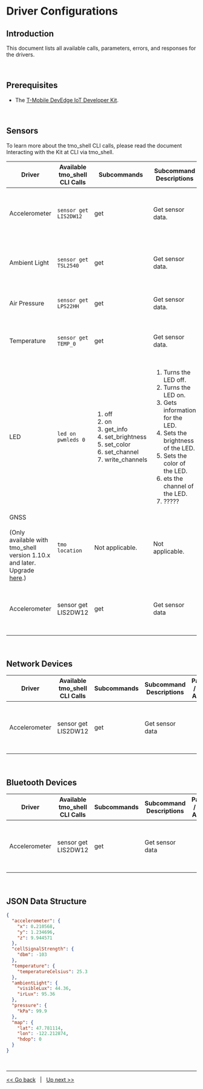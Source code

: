 # Driver Configurations

## Introduction
This document lists all available calls, parameters, errors, and responses for the drivers. 

<br>

## Prerequisites
- The [T-Mobile DevEdge IoT Developer Kit](https://devedge.t-mobile.com/solutions/iot-developer-kit). 

<br>

## Sensors
To learn more about the tmo_shell CLI calls, please read the document Interacting with the Kit at CLI via tmo_shell. 

| Driver | Available tmo_shell CLI Calls | Subcommands | Subcommand Descriptions | Parameters / Required Arugments | Response |
| ----- | ----- | ----- | ----- | ----- | ----- |
| Accelerometer | `sensor get LIS2DW12` | get | Get sensor data. | LIS2DW12 | <pre>{<br>  "accelerometer": {<br>    "x": 0.210568,<br>    "y": 1.234696,<br>    "z": 9.94457<br>},</pre> |
| Ambient Light | `sensor get TSL2540` | get | Get sensor data. | TSL2540 | <pre>},<br>  "ambientLight": {<br>    "visibleLux": 44.36,<br>    "irLux": 95.36<br>}</pre> |
| Air Pressure | `sensor get LPS22HH` | get | Get sensor data. | LPS22HH | <pre>},<br>  "pressure": {<br>    "kPa": 99.9<br>},</pre> |
| Temperature | `sensor get TEMP_0` | get | Get sensor data. | TEMP_0 | <pre>},<br>  "temperature": {<br>    "temperatureCelsius": 25.3<br>},</pre> |
| LED | `led on pwmleds 0` | <ol><li>off</li><li>on</li><li>get_info</li><li>set_brightness</li><li>set_color</li><li>set_channel</li><li>write_channels</li></ol>  | <ol><li>Turns the LED off.</li><li>Turns the LED on.</li><li>Gets information for the LED.</li><li>Sets the brightness of the LED.</li><li>Sets the color of the LED.</li><li>ets the channel of the LED.</li><li>?????</li></ol> | <ul><li>0 = white LED</li><li>1 = red LED</li><li>2 = green LED</li><li>3 = blue LED</li></ul> | ????? |
| GNSS<br><br>(Only available with tmo_shell version 1.10.x and later. Upgrade [here](09-Upgrading-your-IoT-Developer-Kit.md).) | `tmo location` | Not applicable. | Not applicable. | Not applicable. | <pre>},<br>  "map": {<br>    "lat": 47.781114,<br>    "lon": -122.212874,<br>    "hdop": 0<br>},</pre> |
| Accelerometer | sensor get LIS2DW12 | get | Get sensor data |  | <pre>{<br>  "accelerometer": {<br>    "x": 0.210568,<br>    "y": 1.234696,<br>    "z": 9.94457<br>},</pre> |

<br>

## Network Devices
| Driver | Available tmo_shell CLI Calls | Subcommands | Subcommand Descriptions | Parameters / Required Arugments | Response |
| ----- | ----- | ----- | ----- | ----- | ----- |
| Accelerometer | sensor get LIS2DW12 | get | Get sensor data |  | <pre>{<br>  "accelerometer": {<br>    "x": 0.210568,<br>    "y": 1.234696,<br>    "z": 9.94457<br>},</pre> |

<br>

## Bluetooth Devices
| Driver | Available tmo_shell CLI Calls | Subcommands | Subcommand Descriptions | Parameters / Required Arugments | Response |
| ----- | ----- | ----- | ----- | ----- | ----- |
| Accelerometer | sensor get LIS2DW12 | get | Get sensor data |  | <pre>{<br>  "accelerometer": {<br>    "x": 0.210568,<br>    "y": 1.234696,<br>    "z": 9.94457<br>},</pre> |

<br>

## JSON Data Structure
```json
{
  "accelerometer": {
    "x": 0.210568,
    "y": 1.234696,
    "z": 9.944571
  },
  "cellSignalStrength": {
    "dbm": -103
  },
  "temperature": {
    "temperatureCelsius": 25.3
  },
  "ambientLight": {
    "visibleLux": 44.36,
    "irLux": 95.36
  },
  "pressure": {
    "kPa": 99.9
  },
  "map": {
    "lat": 47.781114,
    "lon": -122.212874,
    "hdop": 0
  }
}
```

<br>

***
[<< Go back](07-Data-Sheet.md) &nbsp; | &nbsp; [Up next >>](09-Upgrading-your-IoT-Developer-Kit.md)
